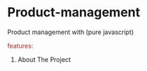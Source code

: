# Product-management
Product management with (pure javascript)



<summary style="color: brown">features:</summary>
<ol>
  <li>
    <a>About The Project</a>
  </li>
</ol>
